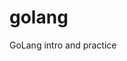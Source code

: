 # golang
GoLang intro and practice

<!-- 
// https://golang.org/dl/
// https://www.geeksforgeeks.org/golang/
// https://ispycode.com/GO/Path-and-Filepath/Get-file-name-extension-used-by-path

// tutorials reccomended:
	// https://learnxinyminutes.com/docs/go/
	// and maybe https://gobyexample.com/

-->

